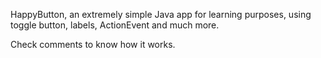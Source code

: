 HappyButton, an extremely simple Java app for learning purposes, using toggle button, labels, ActionEvent and much more.

Check comments to know how it works.

